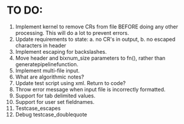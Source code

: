 # TO DO:

1. Implement kernel to remove CRs from file BEFORE doing any other processing. This will do a lot to prevent errors.
2. Update requirements to state: a. no CR's in output, b. no escaped characters in header
3. Implement escaping for backslashes.
4. Move header and bixnum_size parameters to fn(), rather than generatepipelinefunction.
5. Implement multi-file input.
6. What are algorithmic notes?
7. Update test script using xml. Return to code?
8. Throw error message when input file is incorrectly formatted.
9. Support for tab delimited values.
10. Support for user set fieldnames.
11. Testcase_escapes
12. Debug testcase_doublequote